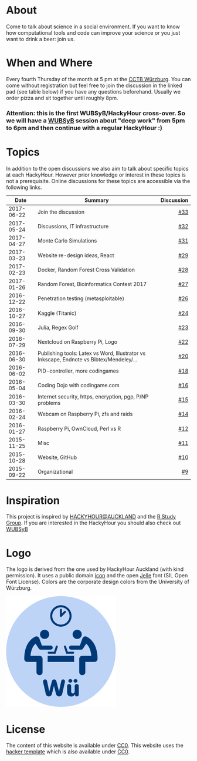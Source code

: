 # About
Come to talk about science in a social environment.
If you want to know how computational tools and code can improve your science or you just want to drink a beer: join us.

# When and Where
Every fourth Thursday of the month at 5 pm at the [CCTB Würzburg](https://www.google.de/maps/place/Center+for+Computational+and+Theoretical+Biology+%28CCTB%29,+University+of+W%C3%BCrzburg/@49.7851224,9.9708763,17z/data=!3m1!4b1!4m2!3m1!1s0x47a28fc802e5e8d9:0x6b62d2cbd2e6f094).
You can come without registration but feel free to join the discussion in the linked pad (see table below) if you have any questions beforehand.
Usually we order pizza and sit together until roughly 8pm.

### Attention: this is the first WUBSyB/HackyHour cross-over. So we will have a [WUBSyB](http://wubsyb.github.io/) session about "deep work" from 5pm to 6pm and then continue with a regular HackyHour :)

# Topics
In addition to the open discussions we also aim to talk about specific topics at each HackyHour.
However prior knowledge or interest in these topics is not a prerequisite.
Online discussions for these topics are accessible via the following links.

| Date       | Summary      | Discussion |
| ---------- |--------------| ----------:|
| 2017-06-22 | Join the discussion | [#33](https://github.com/HackyHour/Wuerzburg/issues/33) |
| 2017-05-24 | Discussions, IT infrastructure | [#32](https://github.com/HackyHour/Wuerzburg/issues/32) |
| 2017-04-27 | Monte Carlo Simulations | [#31](https://github.com/HackyHour/Wuerzburg/issues/31) |
| 2017-03-23 | Website re-design ideas, React | [#29](https://github.com/HackyHour/Wuerzburg/issues/29) |
| 2017-02-23 | Docker, Random Forest Cross Validation | [#28](https://github.com/HackyHour/Wuerzburg/issues/28) |
| 2017-01-26 | Random Forest, Bioinformatics Contest 2017 | [#27](https://github.com/HackyHour/Wuerzburg/issues/27) |
| 2016-12-22 | Penetration testing (metasploitable) | [#26](https://github.com/HackyHour/Wuerzburg/issues/26) |
| 2016-10-27 | Kaggle (Titanic) | [#24](https://github.com/HackyHour/Wuerzburg/issues/24) |
| 2016-09-30 | Julia, Regex Golf | [#23](https://github.com/HackyHour/Wuerzburg/issues/23) |
| 2016-07-29 | Nextcloud on Raspberry Pi, Logo | [#22](https://github.com/HackyHour/Wuerzburg/issues/22) |
| 2016-06-30 | Publishing tools: Latex vs Word, Illustrator vs Inkscape, Endnote vs Bibtex/Mendeley/... | [#20](https://github.com/HackyHour/Wuerzburg/issues/20) |
| 2016-06-02 | PID-controller, more codingames | [#18](https://github.com/HackyHour/Wuerzburg/issues/18) |
| 2016-05-04 | Coding Dojo with codingame.com | [#16](https://github.com/HackyHour/Wuerzburg/issues/16) |
| 2016-03-30 | Internet security, https, encryption, pgp, P/NP problems | [#15](https://github.com/HackyHour/Wuerzburg/issues/15) |
| 2016-02-24 | Webcam on Raspberry Pi, zfs and raids | [#14](https://github.com/HackyHour/Wuerzburg/issues/14) |
| 2016-01-27 | Raspberry Pi, OwnCloud, Perl vs R | [#12](https://github.com/HackyHour/Wuerzburg/issues/12) |
| 2015-11-25 | Misc | [#11](https://github.com/HackyHour/Wuerzburg/issues/11) |
| 2015-10-28 | Website, GitHub | [#10](https://github.com/HackyHour/Wuerzburg/issues/10) |
| 2015-09-22 | Organizational | [#9](https://github.com/HackyHour/Wuerzburg/issues/9) |

# Inspiration
This project is inspired by [HACKYHOUR@AUCKLAND](https://uoa-eresearch.github.io/HackyHour/) and the [R Study Group](http://minisciencegirl.github.io/studyGroup/).
If you are interested in the HackyHour you should also check out [WUBSyB](http://wubsyb.github.io/)

# Logo
The logo is derived from the one used by HackyHour Auckland (with kind permission).
It uses a public domain <a href="https://thenounproject.com/search/?q=hackathon&i=6324">icon</a> 
and the open <a href="https://fontlibrary.org/en/font/jellee-typeface">Jelle</a> font (SIL Open Font License).
Colors are the corporate design colors from the University of Würzburg.

![alt text](logo/hackyhour_wue.svg "Logo HackyHour")

# License
The content of this website is available under [CC0](LICENSE).
This website uses the [hacker template](https://github.com/pages-themes/hacker/) which is also available under [CC0](https://creativecommons.org/publicdomain/zero/1.0/legalcode).
